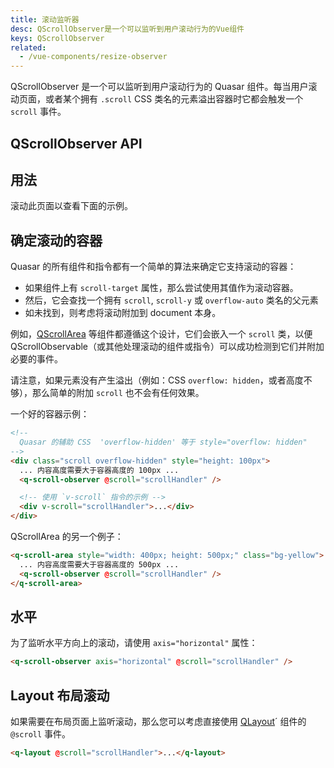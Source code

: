 ```yaml
---
title: 滚动监听器
desc: QScrollObserver是一个可以监听到用户滚动行为的Vue组件
keys: QScrollObserver
related:
  - /vue-components/resize-observer
---
```


QScrollObserver 是一个可以监听到用户滚动行为的 Quasar 组件。每当用户滚动页面，或者某个拥有 `.scroll` CSS 类名的元素溢出容器时它都会触发一个 `scroll` 事件。

## QScrollObserver API

<doc-api file="QScrollObserver" />

## 用法

滚动此页面以查看下面的示例。


<doc-example title="基础" file="QScrollObserver/Basic" />

## 确定滚动的容器

Quasar 的所有组件和指令都有一个简单的算法来确定它支持滚动的容器：
- 如果组件上有 `scroll-target` 属性，那么尝试使用其值作为滚动容器。
- 然后，它会查找一个拥有 `scroll`, `scroll-y` 或 `overflow-auto` 类名的父元素
- 如未找到，则考虑将滚动附加到 document 本身。

例如，[QScrollArea](/vue-components/scroll-area) 等组件都遵循这个设计，它们会嵌入一个 `scroll` 类，以便 QScrollObservable（或其他处理滚动的组件或指令）可以成功检测到它们并附加必要的事件。

请注意，如果元素没有产生溢出（例如：CSS `overflow: hidden`，或者高度不够），那么简单的附加 `scroll` 也不会有任何效果。

一个好的容器示例：

```html
<!--
  Quasar 的辅助 CSS  'overflow-hidden' 等于 style="overflow: hidden"
-->
<div class="scroll overflow-hidden" style="height: 100px">
  ... 内容高度需要大于容器高度的 100px ...
  <q-scroll-observer @scroll="scrollHandler" />

  <!-- 使用 `v-scroll` 指令的示例 -->
  <div v-scroll="scrollHandler">...</div>
</div>
```

QScrollArea 的另一个例子：

```html
<q-scroll-area style="width: 400px; height: 500px;" class="bg-yellow">
  ... 内容高度需要大于容器高度的 500px ...
  <q-scroll-observer @scroll="scrollHandler" />
</q-scroll-area>
```

## 水平
为了监听水平方向上的滚动，请使用 `axis="horizontal"` 属性：
```html
<q-scroll-observer axis="horizontal" @scroll="scrollHandler" />
```

## Layout 布局滚动
如果需要在布局页面上监听滚动，那么您可以考虑直接使用 [QLayout](/layout/layout)´ 组件的 `@scroll` 事件。
```html
<q-layout @scroll="scrollHandler">...</q-layout>
```
